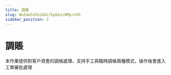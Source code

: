 ```yaml
---
title: 調賬
slug: WwImwSshGikOLfkpbkzcNMprnVh
sidebar_position: 2
---
```



# 調賬

本作業提供對客戶資產的調帳處理，支持手工與臨時調帳兩種模式，操作後會進入工單審批處理

